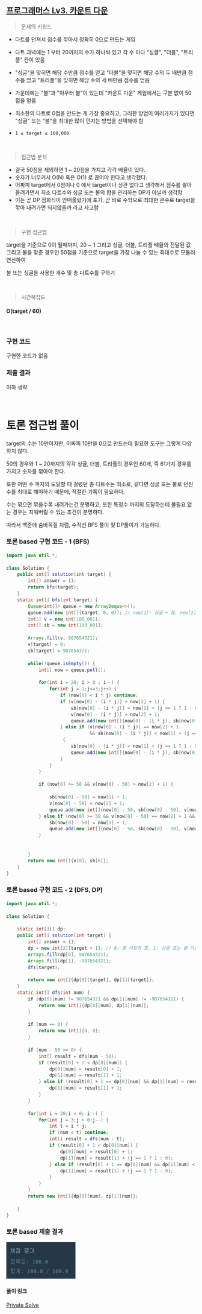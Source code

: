 ## [프로그래머스 Lv3. 카운트 다운](https://school.programmers.co.kr/learn/courses/30/lessons/131129)

> 문제의 키워드

- 다트를 던져서 점수를 깎아서 정확히 0으로 만드는 게임
- 다트 과녁에는 1 부터 20까지의 수가 하나씩 있고 각 수 마다 "싱글", "더블", "트리플" 칸이 있음
- "싱글"을 맞히면 해당 수만큼 점수를 얻고 "더블"을 맞히면 해당 수의 두 배만큼 점수를 얻고 "트리플"을 맞히면 해당 수의 세 배만큼 점수를 얻음
- 가운데에는 "불"과 "아우터 불"이 있는데 "카운트 다운" 게임에서는 구분 없이 50점을 얻음
-  최소한의 다트로 0점을 만드는 게 가장 중요하고, 그러한 방법이 여러가지가 있다면 "싱글" 또는 "불"을 최대한 많이 던지는 방법을 선택해야 함

- `1 ≤ target ≤ 100,000`

<br/>

> 접근법 분석

- 결국 50점을 제외하면 1 ~ 20점을 가지고 각각 배율이 있다.
- 숫자가 너무커서 O(N) 혹은 O(1) 로 끊어야 한다고 생각했다.
- 어짜피 target에서 0점이나 0 에서 target이나 상관 없다고 생각해서 점수를 쌓아올려가면서 최소 다트수와 싱글 또는 불의 합을 관리하는 DP가 아닐까 생각함
- 이는 곧 DP 점화식이 안떠올랐기에 포기, 곧 바로 수학으로 최대한 큰수로 target을 깎아 내려가면 되지않을까 라고 사고함

<br/>

> 구현 접근법

target을 기준으로 0이 될때까지, 20 ~ 1 그리고 싱글, 더블, 트리플 배율의 전달된 값 그리고 불을 맞춘 경우인 50점을 기준으로 target을 가장 나눌 수 있는 최대수로 모듈러 연산하여

불 또는 싱글을 사용한 개수 및 총 다트수를 구하기

<br/>

> 시간복잡도

#### O(target / 60)

<br/>

### 구현 코드

구현한 코드가 없음

### 제출 결과

이하 생략

<br>

# 토론 접근법 풀이

target의 수는 10만이지만, 어짜피 10만을 0으로 만드는데 필요한 도구는 그렇게 다양하지 않다.

50의 경우와 1 ~ 20까지의 각각 싱글, 더블, 트리플의 경우인 60개, 즉 61가지 경우를 가지고 숫자를 깎아야 한다.

또한 어떤 수 까지의 도달할 때 걸렸던 총 다트수는 최소로, 같다면 싱글 또는 불로 던진수를 최대로 해야하기 때문에, 적절한 기록이 필요하다.

수는 깎으면 깎을수록 내려가는건 분명하고, 또한 특정수 까지의 도달하는데 볼필요 없는 경우는 지워버릴 수 있는 조건이 분명하다.

따라서 백준에 숨바꼭질 처럼, 수직선 BFS 풀이 및 DP풀이가 가능하다.

### 토론 based 구현 코드 - 1 (BFS)

```java
import java.util.*;

class Solution {
    public int[] solution(int target) {
        int[] answer = {};
        return bfs(target);
    }
    static int[] bfs(int target) {
        Queue<int[]> queue = new ArrayDeque<>();
        queue.add(new int[]{target, 0, 0}); // now[1]: 싱글 + 불, now[2]: 총 개수
        int[] v = new int[100_001];
        int[] sb = new int[100_001];
        
        Arrays.fill(v, 987654321);
        v[target] = 0;
        sb[target] = 987654321;
        
        while(!queue.isEmpty()) {
            int[] now = queue.poll();

            for(int i = 20; i > 0 ; i--) {
                for(int j = 1;j<=3;j++) {
                    if (now[0] < i * j) continue;
                    if (v[now[0] - (i * j)] > now[2] + 1) {
                        sb[now[0] - (i * j)] = now[1] + (j == 1 ? 1 : 0);
                        v[now[0] - (i * j)] = now[2] + 1;
                        queue.add(new int[]{now[0] - (i * j), sb[now[0] - (i * j)] ,v[now[0] - (i * j)]});
                    } else if (v[now[0] - (i * j)] == now[2] + 1
                               && sb[now[0] - (i * j)] < now[1] + (j == 1 ? 1 : 0) )
                     {
                        sb[now[0] - (i * j)] = now[1] + (j == 1 ? 1 : 0) ;
                        queue.add(new int[]{now[0] - (i * j), sb[now[0] - (i * j)] , v[now[0] - (i * j)]});
                    }
                }
            }
            
            if (now[0] >= 50 && v[now[0] - 50] > now[2] + 1) {
                
                sb[now[0] - 50] = now[1] + 1;
                v[now[0] - 50] = now[2] + 1;
                queue.add(new int[]{now[0] - 50, sb[now[0] - 50], v[now[0] - 50]});
            } else if (now[0] >= 50 && v[now[0] - 50] == now[2] + 1 && sb[now[0] - 50] < now[1] + 1) {
                sb[now[0] - 50] = now[1] + 1;
                queue.add(new int[]{now[0] - 50, sb[now[0] - 50], v[now[0] - 50]});
            }
            
            
        }
        return new int[]{v[0], sb[0]};
    }
}
```
### 토론 based 구현 코드 - 2 (DFS, DP)
```java
import java.util.*;

class Solution {

    static int[][] dp;
    public int[] solution(int target) {
        int[] answer = {};
        dp = new int[2][target + 1]; // 0: 총 다트의 합, 1: 싱글 또는 불 다트의 개수
        Arrays.fill(dp[0], 987654321);
        Arrays.fill(dp[1], -987654321);
        dfs(target);
        
        return new int[]{dp[0][target], dp[1][target]};
    }
    static int[] dfs(int num) {
        if (dp[0][num] != 987654321 && dp[1][num] != -987654321) {
            return new int[]{dp[0][num], dp[1][num]};
        }
        
        if (num == 0) {
            return new int[]{0, 0};
        }
        
        if (num - 50 >= 0) {
            int[] result = dfs(num - 50);
            if (result[0] + 1 < dp[0][num]) {
                dp[0][num] = result[0] + 1;
                dp[1][num] = result[1] + 1;
            } else if (result[0] + 1 == dp[0][num] && dp[1][num] < result[1] + 1) {
                dp[1][num] = result[1] + 1;
            }
        }
        
        for(int i = 20;i > 0; i--) {
            for(int j = 3;j > 0;j--) {
                int t = i * j;
                if (num < t) continue;
                int[] result = dfs(num - t);
                if (result[0] + 1 < dp[0][num]) {
                    dp[0][num] = result[0] + 1;
                    dp[1][num] = result[1] + (j == 1 ? 1 : 0);
                } else if (result[0] + 1 == dp[0][num] && dp[1][num] < result[1] + (j == 1 ? 1 : 0)) {
                    dp[1][num] = result[1] + (j == 1 ? 1 : 0);
                }
            }
        }
        return new int[]{dp[0][num], dp[1][num]};
        
    }
}
```

### 토론 based 제출 결과

![제출결과](./result.png)

#### 풀이 링크

[Private Solve](https://github.com/The-Four-Error-Pickers/Algorithm-Study/tree/main/Private%20Solve/프로그래머스/131129.%20%EC%B9%B4%EC%9A%B4%ED%8A%B8%20%EB%8B%A4%EC%9A%B4/HaeChang)
